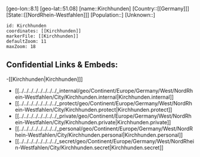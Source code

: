 ﻿---
location: [51.08,8.1]
mapzoom: [7,12] 
mapmarker: city 
type: City
tags:
- geo/City


SpocWebEntityId: 31448
isDeleted: false
confidential: public

---
[geo-lon::8.1]
[geo-lat::51.08]
[name::Kirchhunden]
[Country::[[Germany]]]
[State::[[NordRhein-Westfahlen]]]
[Population::]
[Unknown::]


```leaflet
id: Kirchhunden
coordinates: [[Kirchhunden]]
markerFile: [[Kirchhunden]]
defaultZoom: 11 
maxZoom: 18
```


## Confidential Links & Embeds: 
-[[Kirchhunden|Kirchhunden]]] 
- [[../../../../../../../../_internal/geo/Continent/Europe/Germany/West/NordRhein-Westfahlen/City/Kirchhunden.internal|Kirchhunden.internal]] 
- [[../../../../../../../../_protect/geo/Continent/Europe/Germany/West/NordRhein-Westfahlen/City/Kirchhunden.protect|Kirchhunden.protect]] 
- [[../../../../../../../../_private/geo/Continent/Europe/Germany/West/NordRhein-Westfahlen/City/Kirchhunden.private|Kirchhunden.private]] 
- [[../../../../../../../../_personal/geo/Continent/Europe/Germany/West/NordRhein-Westfahlen/City/Kirchhunden.personal|Kirchhunden.personal]] 
- [[../../../../../../../../_secret/geo/Continent/Europe/Germany/West/NordRhein-Westfahlen/City/Kirchhunden.secret|Kirchhunden.secret]] 
